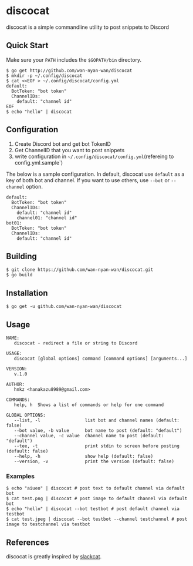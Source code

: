 # discocat

discocat is a simple commandline utility to post snippets to Discord

## Quick Start

Make sure your `PATH` includes the `$GOPATH/bin` directory.

```
$ go get http://github.com/wan-nyan-wan/discocat
$ mkdir -p ~/.config/discocat
$ cat <<EOF > ~/.config/discocat/config.yml
default:
  BotToken: "bot token"
  ChannelIDs:
    default: "channel id"
EOF
$ echo "hello" | discocat
```

## Configuration

1. Create Discord bot and get bot TokenID
2. Get ChannelID that you want to post snippets
3. write configuration in `~/.config/discocat/config.yml`(refereing to config.yml.sample`)

The below is a sample configuration. In default, discocat use `default` as a key of both bot and channel. If you want to use others, use `--bot` or `--channel` option.

```
default:
  BotToken: "bot token"
  ChannelIDs:
    default: "channel id"
    channel01: "channel id"
bot01:
  BotToken: "bot token"
  ChannelIDs:
    default: "channel id"
```

## Building

```
$ git clone https://github.com/wan-nyan-wan/discocat.git
$ go build
```

## Installation

```
$ go get -u github.com/wan-nyan-wan/discocat
```

## Usage

```
NAME:
   discocat - redirect a file or string to Discord

USAGE:
   discocat [global options] command [command options] [arguments...]

VERSION:
   v.1.0

AUTHOR:
   hnkz <hanakazu8989@gmail.com>

COMMANDS:
   help, h  Shows a list of commands or help for one command

GLOBAL OPTIONS:
   --list, -l                 list bot and channel names (default: false)
   --bot value, -b value      bot name to post (default: "default")
   --channel value, -c value  channel name to post (default: "default")
   --tee, -t                  print stdin to screen before posting (default: false)
   --help, -h                 show help (default: false)
   --version, -v              print the version (default: false)
```

### Examples

```
$ echo "aiueo" | discocat # post text to default channel via default bot
$ cat test.png | discocat # post image to default channel via default bot
$ echo "hello" | discocat --bot testbot # post default channel via testbot
$ cat test.jpeg | discocat --bot testbot --channel testchannel # post image to testchannel via testbot
```

## References

discocat is greatly inspired by [slackcat](https://github.com/bcicen/slackcat).
